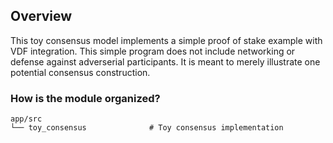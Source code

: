 ## Overview

This toy consensus model implements a simple proof of stake example with VDF integration. This simple program does not include networking or defense against adverserial participants.  It is meant to merely illustrate one potential consensus construction.

### How is the module organized?

    app/src 
    └── toy_consensus              # Toy consensus implementation
